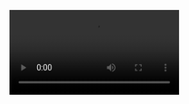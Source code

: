 <video src="https://github.com/user-attachments/assets/96a105da-908b-4e26-9163-7f58f94bec3a"></video>

